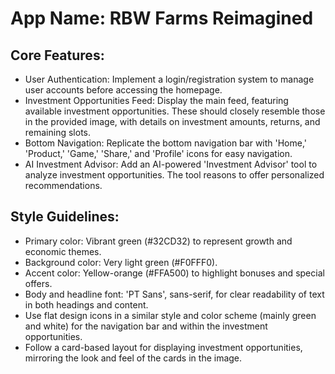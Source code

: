 # **App Name**: RBW Farms Reimagined

## Core Features:

- User Authentication: Implement a login/registration system to manage user accounts before accessing the homepage.
- Investment Opportunities Feed: Display the main feed, featuring available investment opportunities. These should closely resemble those in the provided image, with details on investment amounts, returns, and remaining slots.
- Bottom Navigation: Replicate the bottom navigation bar with 'Home,' 'Product,' 'Game,' 'Share,' and 'Profile' icons for easy navigation.
- AI Investment Advisor: Add an AI-powered 'Investment Advisor' tool to analyze investment opportunities. The tool reasons to offer personalized recommendations.

## Style Guidelines:

- Primary color: Vibrant green (#32CD32) to represent growth and economic themes.
- Background color: Very light green (#F0FFF0).
- Accent color: Yellow-orange (#FFA500) to highlight bonuses and special offers.
- Body and headline font: 'PT Sans', sans-serif, for clear readability of text in both headings and content.
- Use flat design icons in a similar style and color scheme (mainly green and white) for the navigation bar and within the investment opportunities.
- Follow a card-based layout for displaying investment opportunities, mirroring the look and feel of the cards in the image.